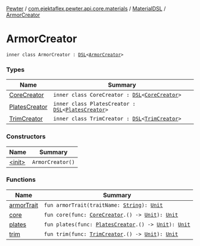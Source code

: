 [Pewter](../../../index.md) / [com.ejektaflex.pewter.api.core.materials](../../index.md) / [MaterialDSL](../index.md) / [ArmorCreator](./index.md)

# ArmorCreator

`inner class ArmorCreator : `[`DSL`](../../-d-s-l/index.md)`<`[`ArmorCreator`](./index.md)`>`

### Types

| Name | Summary |
|---|---|
| [CoreCreator](-core-creator/index.md) | `inner class CoreCreator : `[`DSL`](../../-d-s-l/index.md)`<`[`CoreCreator`](-core-creator/index.md)`>` |
| [PlatesCreator](-plates-creator/index.md) | `inner class PlatesCreator : `[`DSL`](../../-d-s-l/index.md)`<`[`PlatesCreator`](-plates-creator/index.md)`>` |
| [TrimCreator](-trim-creator/index.md) | `inner class TrimCreator : `[`DSL`](../../-d-s-l/index.md)`<`[`TrimCreator`](-trim-creator/index.md)`>` |

### Constructors

| Name | Summary |
|---|---|
| [&lt;init&gt;](-init-.md) | `ArmorCreator()` |

### Functions

| Name | Summary |
|---|---|
| [armorTrait](armor-trait.md) | `fun armorTrait(traitName: `[`String`](https://kotlinlang.org/api/latest/jvm/stdlib/kotlin/-string/index.html)`): `[`Unit`](https://kotlinlang.org/api/latest/jvm/stdlib/kotlin/-unit/index.html) |
| [core](core.md) | `fun core(func: `[`CoreCreator`](-core-creator/index.md)`.() -> `[`Unit`](https://kotlinlang.org/api/latest/jvm/stdlib/kotlin/-unit/index.html)`): `[`Unit`](https://kotlinlang.org/api/latest/jvm/stdlib/kotlin/-unit/index.html) |
| [plates](plates.md) | `fun plates(func: `[`PlatesCreator`](-plates-creator/index.md)`.() -> `[`Unit`](https://kotlinlang.org/api/latest/jvm/stdlib/kotlin/-unit/index.html)`): `[`Unit`](https://kotlinlang.org/api/latest/jvm/stdlib/kotlin/-unit/index.html) |
| [trim](trim.md) | `fun trim(func: `[`TrimCreator`](-trim-creator/index.md)`.() -> `[`Unit`](https://kotlinlang.org/api/latest/jvm/stdlib/kotlin/-unit/index.html)`): `[`Unit`](https://kotlinlang.org/api/latest/jvm/stdlib/kotlin/-unit/index.html) |
